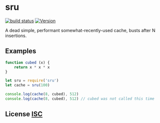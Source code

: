 # sru

[![build status](https://secure.travis-ci.org/dcousens/sru.png)](http://travis-ci.org/dcousens/sru)
[![Version](http://img.shields.io/npm/v/sru.svg)](https://www.npmjs.org/package/sru)

A dead simple, performant somewhat-recently-used cache, busts after N insertions.


## Examples

``` javascript
function cubed (x) {
	return x * x * x
}

let sru = require('sru')
let cache = sru(100)

console.log(cache(8, cubed), 512)
console.log(cache(8, cubed), 512) // cubed was not called this time
```


## License [ISC](LICENSE)

